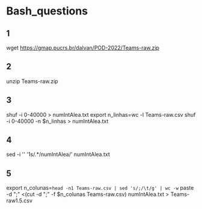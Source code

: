 # Bash_questions
## 1
wget https://gmap.pucrs.br/dalvan/POD-2022/Teams-raw.zip

## 2
unzip Teams-raw.zip

## 3
shuf -i 0-40000 > numIntAlea.txt
export n_linhas=wc -l Teams-raw.csv
shuf -i 0-40000 -n $n_linhas > numIntAlea.txt

## 4
sed -i '' '1s/.*/numIntAlea/' numIntAlea.txt 

## 5
export n_colunas=`head -n1 Teams-raw.csv | sed 's/;/\t/g' | wc -w`
paste -d ";" <(cut -d ";" -f $n_colunas Teams-raw.csv) numIntAlea.txt > Teams-raw1.5.csv


